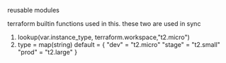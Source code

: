 reusable modules

terraform builtin functions used in this. these two are used in sync
1.  lookup(var.instance_type, terraform.workspace,"t2.micro")
2. type = map(string)
  default = {
    "dev" = "t2.micro"
    "stage" = "t2.small"
    "prod" = "t2.large"
}
